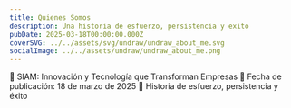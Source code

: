 ```yaml
---
title: Quienes Somos
description: Una historia de esfuerzo, persistencia y exito
pubDate: 2025-03-18T00:00:00.000Z
coverSVG: ../../assets/svg/undraw/undraw_about_me.svg
socialImage: ../../assets/undraw/undraw_about_me.png
---
```


🚀 SIAM: Innovación y Tecnología que Transforman Empresas
📅 Fecha de publicación: 18 de marzo de 2025
📍 Historia de esfuerzo, persistencia y éxito